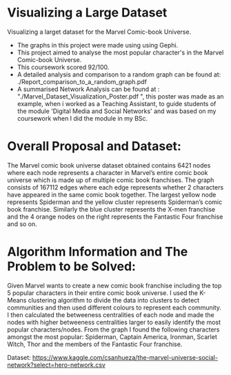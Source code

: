 # Visualizing a Large Dataset
Visualizing a larget dataset for the Marvel Comic-book Universe. 
- The graphs in this project were made using using Gephi.
- This project aimed to analyse the most popular character's in the Marvel Comic-book Universe.
- This coursework scored 92/100.
- A detailed analysis and comparison to a random graph can be found at: ./Report_comparison_to_a_random_graph.pdf
- A summarised Network Analysis can be found at : "./Marvel_Dataset_Visualization_Poster.pdf ", this poster was made as an example, when i worked as a Teaching Assistant, to guide students of the module 'Digital Media and Social Networks' and was based on my coursework when I did the module in my BSc.

# Overall Proposal and Dataset:
The Marvel comic book universe dataset obtained contains 6421 nodes where each node represents a character in Marvel’s entire comic book universe which is made up of multiple comic book franchises. The graph consists of 167112 edges where each edge represents whether 2 characters have appeared in the same comic book together. The largest yellow node represents Spiderman and the yellow cluster represents Spiderman’s comic book franchise. Similarly the blue cluster represents the X-men franchise and the 4 orange nodes on the right represents the Fantastic Four franchise and so on. 

# Algorithm Information and The Problem to be Solved: 
Given Marvel wants to create a new comic book franchise including the top 5 popular characters in their entire comic book universe. I used the K-Means clustering algorithm to divide the data into clusters to detect communities and then used different colours to represent each community. I then calculated the betweeness centralities of each node and made the nodes with higher betweeness centralities larger to easily identify the most popular characters/nodes. From the graph I found the following characters amongst the most popular: Spiderman, Captain America, Ironman, Scarlet Witch, Thor and the members of the Fantastic Four franchise. 


Dataset: https://www.kaggle.com/csanhueza/the-marvel-universe-social-network?select=hero-network.csv
